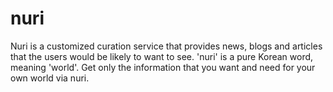 # nuri
Nuri is a customized curation service that provides news, blogs and articles that the users would be likely to want to see. 'nuri' is a pure Korean word, meaning 'world'. Get only the information that you want and need for your own world via nuri.
